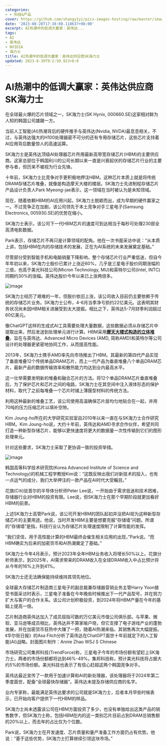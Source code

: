 ```yaml
---
categories:
- - 科技&产品
cover: https://github.com/shangy1yi/picx-images-hosting/raw/master/image.3kbuko8y0u00.webp
date: '2023-08-28T17:38:08.118637+08:00'
excerpt: AI热潮中的低调大赢家：英伟达...
tags:
- AI
- 英伟达
- NVIDIA
- 海力士
title: AI热潮中的低调大赢家：英伟达供应商SK海力士
updated: 2023-8-30T9:2:59.923+8:0
---
```

# AI热潮中的低调大赢家：英伟达供应商SK海力士

在全球最火爆的芯片领域之一，SK海力士(SK Hynix, 000660.SE)这家相对鲜为人知的韩国公司雄踞一方。

当前人工智能(AI)热潮背后的硬件推手与英伟达(Nvidia, NVDA)最息息相关。不过，与英伟达强大的H100处理器密不可分的还有专用存储芯片，这些芯片支持着AI应用背后数量惊人的高速运算。

SK海力士是英伟达顶级AI处理器芯片所用最新高带宽存储芯片(HBM)的主要供应商。这家总部位于韩国利川的公司长期以来一直是兴衰起伏的存储芯片行业的主要参与者，但历来不被视为行业先锋。

十年前，SK海力士比竞争对手更积极地押注HBM。这种芯片本质上就是将传统DRAM存储芯片堆叠，就像是构造摩天大楼的楼层。SK海力士先进制程存储芯片产品设计负责人Park Myeong-jae表示，这一领域在当时被认为是未知领域。

现在，随着依赖HBM的AI应用兴起，SK海力士脱颖而出，成为早期的硬件赢家之一。不过竞争正在加剧，该公司领先于本土竞争对手三星电子(Samsung Electronics, 005930.SE)的优势在缩小。

SK海力士表示，该公司下一代HBM芯片的速度可到达相当于每秒可处理230部全高清电影数据。

Park表示，存储芯片不再只是计算领域的配角。他在一次书面采访中说：“从本质上讲，包括HBM在内的存储技术的发展，正在为AI系统的未来发展奠定基础。”

尽管部分受到智能手机和电脑销量下降影响，整个存储芯片行业严重低迷，但自今年年初以来，SK海力士股价已累计上涨近60%，几乎是三星电子股价同期涨幅的三倍，也高于美光科技公司(Micron Technology, MU)和英特尔公司(Intel, INTC)同期约30%的涨幅。英伟达股价今年以来已上涨两倍多。

<img src="https://github.com/shangy1yi/picx-images-hosting/raw/master/image.7427swgx45w0.webp" alt="image" />

SK海力士经历了艰难的一年，但股价依旧上涨，该公司收入目前仍主要依赖于传统的存储芯片业务。SK海力士公布，4-6月当季净亏损约22亿美元。这表明其财务状况尚未因HBM相关进展受到太大提振。相比之下，英伟达5-7月财季利润超过60亿美元。

像ChatGPT这样的生成式AI工具需要处理大量数据，这些数据必须从存储芯片中提取出来，然后发送到处理单元进行计算。HBM采用[**摩天大楼式构造的立体堆叠**](https://cn.wsj.com/articles/CN-TEC-20230711145200)，旨在与英伟达、Advanced Micro Devices (AMD, 简称AMD)和英特尔等公司设计的处理器更紧密地协同工作，从而提高性能。

2013年，SK海力士携手AMD率先向市场推出了HBM。其最新的第四代产品实现了垂直堆叠12个传统单品DRAM芯片，而上一代产品为垂直堆叠八个单品DRAM芯片，最新产品的数据传输效率和散热能力均达到业内最高水平。

这一壮举需要发明新的堆叠和融合芯片的方法。将12个单品DRAM芯片垂直堆叠后，为了保护芯片和芯片之间的电路，SK海力士在其空间中注入液体形态的保护材料，取代了之前每堆叠一个芯片时铺上薄膜型材料的传统方法。

利用这种最新的堆叠工艺，该公司使用高温确保芯片层均匀地贴合在一起，并用70吨的压力压缩芯片以填补空隙。

Kim Joung-ho所在的大学研究实验室自2010年以来一直在与SK海力士合作研究HBM。Kim Joung-ho说，大约十年前，英伟达和AMD寻求合作伙伴，希望共同打造一种新型存储芯片，能够以更快速度将更大的数据量一次性传输到它们的图形处理单元。

针对这些要求，SK海力士采取了更协调一致的投资举措。

<img src="https://github.com/shangy1yi/picx-images-hosting/raw/master/image.5gtaf69vudc0.webp" alt="image" />

韩国高等科学技术研究院(Korea Advanced Institute of Science and Technology)的机械工程学教授Kim说：“这既反映出我们对新技术的投入，也有一点运气的成分，我们大举押注的一款产品在AI时代大受瞩目。”

花旗(Citi)驻首尔的半导体分析师Peter Lee说，一开始由于需求低迷和技术困难，存储器行业对HBM的投资有限。Lee说，但SK海力士在那个早期阶段就更加看好HBM的前景。

上述SK海力士高管Park说，该公司开发HBM的团队起初并没把AI视为这种新型存储芯片的主要用途。他说，当时开发HBM主要是想要克服“存储墙”问题。所谓的“存储墙”是指，科技行业认为存储芯片处理速度限制了计算性能的发挥。

“我们坚信，用于高性能计算的HBM最终会催生相关应用的出现，”Park说。“而HBM确实为后来的加密货币和AI热潮奠定了基础。”

SK海力士今年4月表示，预计2023年全年HBM业务收入将增长50%以上。花旗分析师表示，到2025年，AI需求带来的DRAM收入在全球DRAM收入中占比预计将从今年的16%上升到41%。

SK海力士还无法确保能持续维持其领先地位。

全球最大存储芯片制造商三星电子的副总裁兼存储器营销业务主管Harry Yoon接受书面采访时表示，三星电子准备在今年晚些时候推出下一代产品型号，并在努力扩大与客户的合作关系。该公司计划积极投资，到2024年将HBM产量在今年的基础上提高一倍。

芯片制造商英伟达加入了成员屈指可数的万亿美元市值公司俱乐部。与苹果、微软、亚马逊等成员相比，英伟达并不算家喻户晓，但它支撑了电子游戏产业的蓬勃发展，并在加密货币狂热中大赚了一把，随着AI热潮来临，其销售再次大幅提振。《华尔街日报》的Asa Fitch分析了英伟达在ChatGPT面世十年前就定下的人工智能(AI)战略。封面图片制作：Annie Zhao  WSJ S Chinese

市场研究公司集邦科技(TrendForce)称，三星电子今年的市场份额有望赶上SK海力士，两者的市场份额都将达到46%-49%。集邦科技称，预计美光科技将占据大约5%的市场份额。美光科技也表示了有信心赶超这两个韩国竞争对手。

英伟达最近宣传了一款用于加速计算和AI的新处理器，该处理器将于2024年第二季度面世，配备“全球最快存储器”。英伟达未提及存储供应商的名字。

业内专家称，最能满足英伟达要求的公司就是SK海力士，后者本月早些时候表示，已开始向客户提供下一代HBM的样品。

SK海力士尚未透露该公司在HBM方面投资了多少，也没有单独给出这类产品的销售数字，但SK海力士称，包括HBM在内的这一类别芯片目前占到DRAM总销售额的20%以上，而去年的占比仅为个位数。

Park说，SK海力士在开发速度、芯片质量和量产准备工作方面仍占有优势。他说：“基于这些优势，SK海力士打算继续引领这块市场。”
